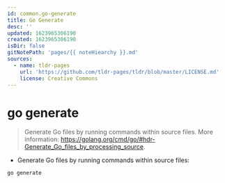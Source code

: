 ```yaml
---
id: common.go-generate
title: Go Generate
desc: ''
updated: 1623965306190
created: 1623965306190
isDir: false
gitNotePath: 'pages/{{ noteHiearchy }}.md'
sources:
  - name: tldr-pages
    url: 'https://github.com/tldr-pages/tldr/blob/master/LICENSE.md'
    license: Creative Commons
---
```

# go generate

> Generate Go files by running commands within source files.
> More information: <https://golang.org/cmd/go/#hdr-Generate_Go_files_by_processing_source>.

- Generate Go files by running commands within source files:

`go generate`

